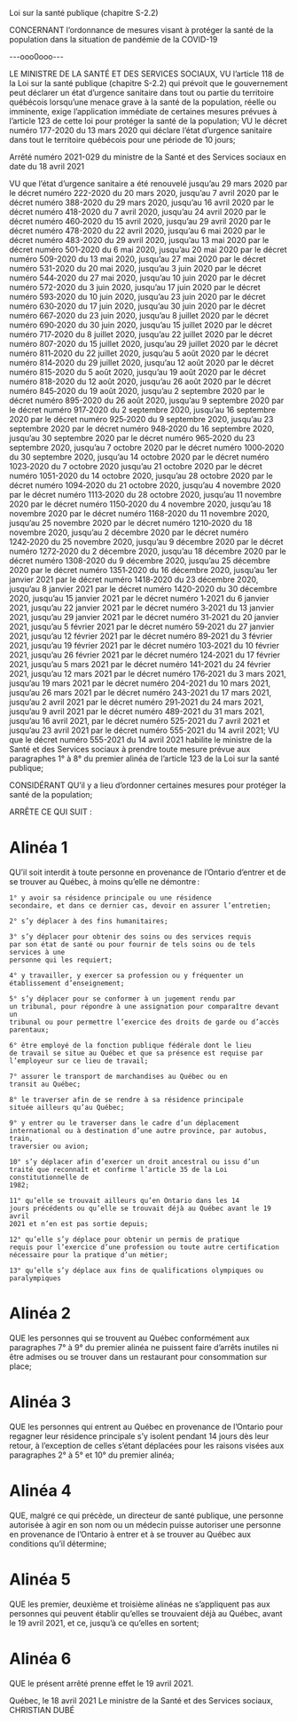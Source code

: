 Loi sur la santé publique
(chapitre S-2.2)

CONCERNANT l’ordonnance de mesures
visant à protéger la santé de la population dans
la situation de pandémie de la COVID-19

---ooo0ooo---

LE MINISTRE DE LA SANTÉ ET DES SERVICES SOCIAUX,
VU l’article 118 de la Loi sur la santé publique
(chapitre S-2.2) qui prévoit que le gouvernement peut déclarer un état
d’urgence sanitaire dans tout ou partie du territoire québécois lorsqu’une
menace grave à la santé de la population, réelle ou imminente, exige
l’application immédiate de certaines mesures prévues à l’article 123 de
cette loi pour protéger la santé de la population;
VU le décret numéro 177-2020 du 13 mars 2020 qui déclare
l’état d’urgence sanitaire dans tout le territoire québécois pour une période
de 10 jours;

Arrêté numéro 2021-029 du ministre de la Santé et des Services
sociaux en date du 18 avril 2021

VU que l’état d’urgence sanitaire a été renouvelé jusqu’au
29 mars 2020 par le décret numéro 222-2020 du 20 mars 2020, jusqu’au
7 avril 2020 par le décret numéro 388-2020 du 29 mars 2020, jusqu’au
16 avril 2020 par le décret numéro 418-2020 du 7 avril 2020, jusqu’au
24 avril 2020 par le décret numéro 460‑2020 du 15 avril 2020, jusqu’au
29 avril 2020 par le décret numéro 478-2020 du 22 avril 2020, jusqu’au
6 mai 2020 par le décret numéro 483-2020 du 29 avril 2020, jusqu’au
13 mai 2020 par le décret numéro 501‑2020 du 6 mai 2020, jusqu’au
20 mai 2020 par le décret numéro 509-2020 du 13 mai 2020, jusqu’au
27 mai 2020 par le décret numéro 531-2020 du 20 mai 2020, jusqu’au
3 juin 2020 par le décret numéro 544‑2020 du 27 mai 2020, jusqu’au
10 juin 2020 par le décret numéro 572-2020 du 3 juin 2020, jusqu’au
17 juin 2020 par le décret numéro 593‑2020 du 10 juin 2020, jusqu’au
23 juin 2020 par le décret numéro 630‑2020 du 17 juin 2020, jusqu’au
30 juin 2020 par le décret numéro 667‑2020 du 23 juin 2020, jusqu’au
8 juillet 2020 par le décret numéro 690‑2020 du 30 juin 2020, jusqu’au
15 juillet 2020 par le décret numéro 717‑2020 du 8 juillet 2020, jusqu’au
22 juillet 2020 par le décret numéro 807-2020 du 15 juillet 2020, jusqu’au
29 juillet 2020 par le décret numéro 811‑2020 du 22 juillet 2020, jusqu’au
5 août 2020 par le décret numéro 814‑2020 du 29 juillet 2020, jusqu’au
12 août 2020 par le décret numéro 815-2020 du 5 août 2020, jusqu’au
19 août 2020 par le décret numéro 818-2020 du 12 août 2020, jusqu’au
26 août 2020 par le décret numéro 845‑2020 du 19 août 2020, jusqu’au
2 septembre 2020 par le décret numéro 895-2020 du 26 août 2020,
jusqu’au 9 septembre 2020 par le décret numéro 917‑2020 du
2 septembre 2020, jusqu’au 16 septembre 2020 par le décret numéro
925‑2020 du 9 septembre 2020, jusqu’au 23 septembre 2020 par le décret
numéro 948‑2020 du 16 septembre 2020, jusqu’au 30 septembre 2020 par
le décret numéro 965‑2020 du 23 septembre 2020, jusqu’au 7 octobre 2020
par le décret numéro 1000‑2020 du 30 septembre 2020, jusqu’au
14 octobre 2020 par le décret numéro 1023‑2020 du 7 octobre 2020
jusqu’au 21 octobre 2020 par le décret numéro 1051-2020 du
14 octobre 2020, jusqu’au 28 octobre 2020 par le décret numéro 1094‑2020
du 21 octobre 2020, jusqu’au 4 novembre 2020 par le décret numéro
1113‑2020 du 28 octobre 2020, jusqu’au 11 novembre 2020 par le décret
numéro 1150‑2020 du 4 novembre 2020, jusqu’au 18 novembre 2020 par le
décret numéro 1168-2020 du 11 novembre 2020, jusqu’au
25 novembre 2020 par le décret numéro 1210‑2020 du 18 novembre 2020,
jusqu’au 2 décembre 2020 par le décret numéro 1242‑2020 du
25 novembre 2020, jusqu’au 9 décembre 2020 par le décret numéro
1272‑2020 du 2 décembre 2020, jusqu’au 18 décembre 2020 par le décret
numéro 1308-2020 du 9 décembre 2020, jusqu’au 25 décembre 2020 par le
décret numéro 1351‑2020 du 16 décembre 2020, jusqu’au 1er janvier 2021
par le décret numéro 1418‑2020 du 23 décembre 2020, jusqu’au
8 janvier 2021 par le décret numéro 1420-2020 du 30 décembre 2020,
jusqu’au 15 janvier 2021 par le décret numéro 1‑2021 du 6 janvier 2021,
jusqu’au 22 janvier 2021 par le décret numéro 3‑2021 du 13 janvier 2021,
jusqu’au 29 janvier 2021 par le décret numéro 31‑2021 du 20 janvier 2021,
jusqu’au 5 février 2021 par le décret numéro 59‑2021 du 27 janvier 2021,
jusqu’au 12 février 2021 par le décret numéro 89‑2021 du 3 février 2021,
jusqu’au 19 février 2021 par le décret numéro 103‑2021 du 10 février 2021,
jusqu’au 26 février 2021 par le décret numéro 124‑2021 du 17 février 2021,
jusqu’au 5 mars 2021 par le décret numéro 141-2021 du 24 février 2021,
jusqu’au 12 mars 2021 par le décret numéro 176‑2021 du 3 mars 2021,
jusqu’au 19 mars 2021 par le décret numéro 204-2021 du 10 mars 2021,
jusqu’au 26 mars 2021 par le décret numéro 243-2021 du 17 mars 2021,
jusqu’au 2 avril 2021 par le décret numéro 291‑2021 du 24 mars 2021,
jusqu’au 9 avril 2021 par le décret numéro 489-2021 du 31 mars 2021,
jusqu’au 16 avril 2021, par le décret numéro 525-2021 du 7 avril 2021 et
jusqu’au 23 avril 2021 par le décret numéro 555-2021 du 14 avril 2021;
VU que le décret numéro 555-2021 du 14 avril 2021 habilite
le ministre de la Santé et des Services sociaux à prendre toute mesure
prévue aux paragraphes 1° à 8° du premier alinéa de l’article 123 de la Loi
sur la santé publique;

CONSIDÉRANT QU’il y a lieu d’ordonner certaines mesures
pour protéger la santé de la population;

ARRÊTE CE QUI SUIT :

# Alinéa 1 

QU’il soit interdit à toute personne en provenance de
l’Ontario d’entrer et de se trouver au Québec, à moins qu’elle ne
démontre :

    1° y avoir sa résidence principale ou une résidence
    secondaire, et dans ce dernier cas, devoir en assurer l’entretien;

    2° s’y déplacer à des fins humanitaires;

    3° s’y déplacer pour obtenir des soins ou des services requis
    par son état de santé ou pour fournir de tels soins ou de tels services à une
    personne qui les requiert;

    4° y travailler, y exercer sa profession ou y fréquenter un
    établissement d’enseignement;

    5° s’y déplacer pour se conformer à un jugement rendu par
    un tribunal, pour répondre à une assignation pour comparaître devant un
    tribunal ou pour permettre l’exercice des droits de garde ou d’accès
    parentaux; 

    6° être employé de la fonction publique fédérale dont le lieu
    de travail se situe au Québec et que sa présence est requise par
    l’employeur sur ce lieu de travail;

    7° assurer le transport de marchandises au Québec ou en
    transit au Québec;

    8° le traverser afin de se rendre à sa résidence principale
    située ailleurs qu’au Québec;

    9° y entrer ou le traverser dans le cadre d’un déplacement
    international ou à destination d’une autre province, par autobus, train,
    traversier ou avion;

    10° s’y déplacer afin d’exercer un droit ancestral ou issu d’un
    traité que reconnaît et confirme l’article 35 de la Loi constitutionnelle de
    1982;

    11° qu’elle se trouvait ailleurs qu’en Ontario dans les 14
    jours précédents ou qu’elle se trouvait déjà au Québec avant le 19 avril
    2021 et n’en est pas sortie depuis;

    12° qu’elle s’y déplace pour obtenir un permis de pratique
    requis pour l’exercice d’une profession ou toute autre certification
    nécessaire pour la pratique d’un métier;

    13° qu’elle s’y déplace aux fins de qualifications olympiques ou
    paralympiques

# Alinéa 2

QUE les personnes qui se trouvent au Québec
conformément aux paragraphes 7° à 9° du premier alinéa ne puissent faire
d’arrêts inutiles ni être admises ou se trouver dans un restaurant pour
consommation sur place;

# Alinéa 3
QUE les personnes qui entrent au Québec en provenance
de l’Ontario pour regagner leur résidence principale s’y isolent pendant
14 jours dès leur retour, à l’exception de celles s’étant déplacées pour les
raisons visées aux paragraphes 2° à 5° et 10° du premier alinéa;

# Alinéa 4
QUE, malgré ce qui précède, un directeur de santé publique,
une personne autorisée à agir en son nom ou un médecin puisse autoriser
une personne en provenance de l’Ontario à entrer et à se trouver au
Québec aux conditions qu’il détermine;

# Alinéa 5 
QUE les premier, deuxième et troisième alinéas ne
s’appliquent pas aux personnes qui peuvent établir qu’elles se trouvaient
déjà au Québec, avant le 19 avril 2021, et ce, jusqu’à ce qu’elles en
sortent;

# Alinéa 6
QUE le présent arrêté prenne effet le 19 avril 2021.

Québec, le 18 avril 2021
Le ministre de la Santé et des Services
sociaux,
CHRISTIAN DUBÉ